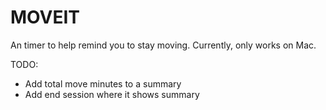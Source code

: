 # MOVEIT 


An timer to help remind you to stay moving. Currently, only works on Mac.  



TODO: 
* Add total move minutes to a summary
* Add end session where it shows summary
